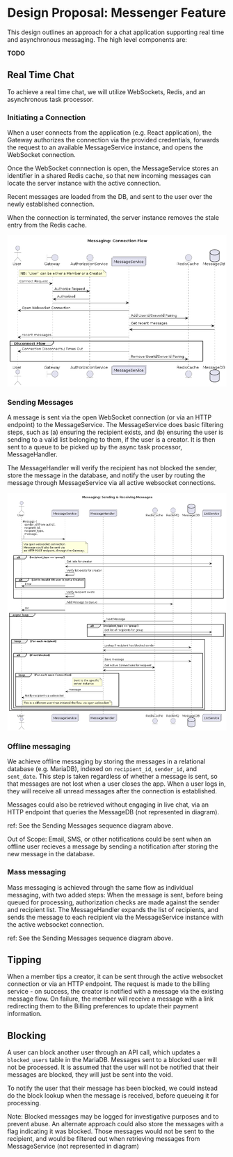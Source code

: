 # Design Proposal: Messenger Feature

This design outlines an approach for a chat application supporting real time and
asynchronous messaging. The high level components are:

**TODO**

## Real Time Chat

To achieve a real time chat, we will utilize WebSockets, Redis, and an
asynchronous task processor.

### Initiating a Connection

When a user connects from the application (e.g. React application), the Gateway
authorizes the connection via the provided credentials, forwards the request to
an available MessageService instance, and opens the WebSocket connection.

Once the WebSocket connnection is open, the MessageService stores an identifier
in a shared Redis cache, so that new incoming messages can locate the server
instance with the active connection.

Recent messages are loaded from the DB, and sent to the user over the newly
established connection.

When the connection is terminated, the server instance removes the stale entry
from the Redis cache.

![](connection.png "Opening a connection sequence diagram")

### Sending Messages

A message is sent via the open WebSocket connection (or via an HTTP endpoint) to
the MessageService. The MessageService does basic filtering steps, such as (a)
ensuring the recipient exists, and (b) ensuring the user is sending to a valid
list belonging to them, if the user is a creator. It is then sent to a queue to
be picked up by the async task processor, MessageHandler.

The MessageHandler will verify the recipient has not blocked the sender, store
the message in the database, and notify the user by routing the message through
MessageService via all active websocket connections.

![](sending.png "Sending and receiving messages sequence diagram")

### Offline messaging

We achieve offline messaging by storing the messages in a relational database
(e.g. MariaDB), indexed on `recipient_id`, `sender_id`, and `sent_date`. This
step is taken regardless of whether a message is sent, so that messages are not
lost when a user closes the app. When a user logs in, they will receive all
unread messages after the connection is established.

Messages could also be retrieved without engaging in live chat, via an HTTP
endpoint that queries the MessageDB (not represented in diagram).

ref: See the Sending Messages sequence diagram above.

Out of Scope: Email, SMS, or other notifications could be sent when an offline
user recieves a message by sending a notification after storing the new message
in the database.

### Mass messaging

Mass messaging is achieved through the same flow as individual messaging, with
two added steps: When the message is sent, before being queued for processing,
authorization checks are made against the sender and recipient list. The
MessageHandler expands the list of recipients, and sends the message to each
recipient via the MessageService instance with the active websocket connection.

ref: See the Sending Messages sequence diagram above.

## Tipping

When a member tips a creator, it can be sent through the active websocket
connection or via an HTTP endpoint. The request is made to the billing service -
on success, the creator is notified with a message via the existing message
flow. On failure, the member will receive a message with a link redirecting them
to the Billing preferences to update their payment information.

## Blocking

A user can block another user through an API call, which updates a
`blocked_users` table in the MariaDB. Messages sent to a blocked user will not
be processed. It is assumed that the user will not be notified that their
messages are blocked, they will just be sent into the void.

To notify the user that their message has been blocked, we could instead do the
block lookup when the message is received, before queueing it for processing.

Note: Blocked messages may be logged for investigative purposes and to prevent
abuse. An alternate approach could also store the messages with a flag
indicating it was blocked. Those messages would not be sent to the recipient,
and would be filtered out when retrieving messages from MessageService (not
represented in diagram)
